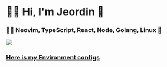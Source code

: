 <!--
**Jeordman/Jeordman** is a ✨ _special_ ✨ repository because its `README.md` (this file) appears on your GitHub profile.

Here are some ideas to get you started:

- 🔭 I’m currently working on ...
- 🌱 I’m currently learning ...
- 👯 I’m looking to collaborate on ...
- 🤔 I’m looking for help with ...
- 💬 Ask me about ...
- 📫 How to reach me: ...
- 😄 Pronouns: ...
- ⚡ Fun fact: ...
-->
# 🌲🦾 Hi, I'm Jeordin 🧘

### 👨‍💻 Neovim, TypeScript, React, Node, Golang, Linux  💖

![](https://media.giphy.com/media/UPfwlZTVCBZPIO5Bwp/giphy.gif)
### [Here is my Environment configs](https://github.com/Jeordman/env-config)
